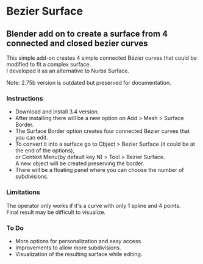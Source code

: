 <h1>Bezier Surface</h1>
<h2>Blender add on to create a surface from 4 connected and closed bezier curves</h2>
<p>This simple add-on creates 4 simple connected Bézier curves that could be modified to fit a complex surface.<br>
I developed it as an alternative to Nurbs Surface.</p>
<p>Note: 2.75b version is outdated but preserved for documentation.</p>
<h3>Instructions</h3>
<ul>
    <li>Download and install 3.4 version.</li>
    <li>After installing there will be a new option on Add > Mesh > Surface Border.</li>
    <li>The Surface Border option creates four connected Bézier curves that you can edit.</li>
    <li>To convert it into a surface go to Object > Bezier Surface (it could be at the end of the options),<br>
    or Context Menu(by default key N) > Tool > Bezier Surface.<br>
    A new object will be created preserving the border.</li>
    <li>There will be a floating panel where you can choose the number of subdivisions.</li>
</ul>
<h3>Limitations</h3>
<p>The operator only works if it's a curve with only 1 spline and 4 points.<br>
Final result may be difficult to visualize.</p>
<h3>To Do</h3>
<ul>
    <li>More options for personalization and easy access.</li>
    <li>Improvements to allow more subdivisions.</li>
    <li>Visualization of the resulting surface while editing.</li>
</ul>